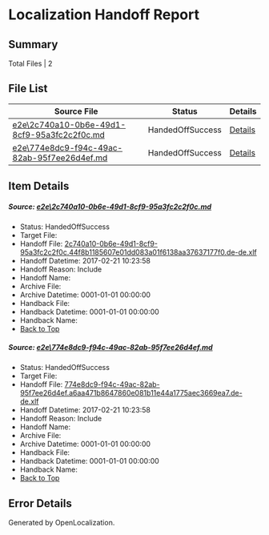 # <a name='report-top'></a> Localization Handoff Report

## Summary
 Total Files | 2

## File List
 Source File | Status | Details 
 ----------- | ------ | ------- 
 [e2e\2c740a10-0b6e-49d1-8cf9-95a3fc2c2f0c.md](https://github.com/OpenLocalizationTestOrg/ol-test4/blob/e351b1553f168b274c8b0146cd861d75fe5ef011/e2e/2c740a10-0b6e-49d1-8cf9-95a3fc2c2f0c.md) | HandedOffSuccess | [Details](#129e1fbda92aa529ca586fea5123f783d44aa63b2)
 [e2e\774e8dc9-f94c-49ac-82ab-95f7ee26d4ef.md](https://github.com/OpenLocalizationTestOrg/ol-test4/blob/e351b1553f168b274c8b0146cd861d75fe5ef011/e2e/774e8dc9-f94c-49ac-82ab-95f7ee26d4ef.md) | HandedOffSuccess | [Details](#78689fbe41ae43dabe0d0d51985d4b64eca3978a9)

## Item Details
##### <a name='129e1fbda92aa529ca586fea5123f783d44aa63b2'></a> Source: [e2e\2c740a10-0b6e-49d1-8cf9-95a3fc2c2f0c.md](https://github.com/OpenLocalizationTestOrg/ol-test4/blob/e351b1553f168b274c8b0146cd861d75fe5ef011/e2e/2c740a10-0b6e-49d1-8cf9-95a3fc2c2f0c.md)
* Status: HandedOffSuccess
* Target File: 
* Handoff File: [2c740a10-0b6e-49d1-8cf9-95a3fc2c2f0c.44f8b1185607e01dd083a01f6138aa37637177f0.de-de.xlf](https://github.com/OpenLocalizationTestOrg/ol-test4-handoff/blob/6d62c3b11168e60d36c38481c2f4100657461e03/ol-handoff/OpenLocalizationTestOrg/ol-test4-dede/xinjiang/ht/2c740a10-0b6e-49d1-8cf9-95a3fc2c2f0c.44f8b1185607e01dd083a01f6138aa37637177f0.de-de.xlf)
* Handoff Datetime: 2017-02-21 10:23:58
* Handoff Reason: Include
* Handoff Name: 
* Archive File: 
* Archive Datetime: 0001-01-01 00:00:00
* Handback File: 
* Handback Datetime: 0001-01-01 00:00:00
* Handback Name: 
* [Back to Top](#report-top)

##### <a name='78689fbe41ae43dabe0d0d51985d4b64eca3978a9'></a> Source: [e2e\774e8dc9-f94c-49ac-82ab-95f7ee26d4ef.md](https://github.com/OpenLocalizationTestOrg/ol-test4/blob/e351b1553f168b274c8b0146cd861d75fe5ef011/e2e/774e8dc9-f94c-49ac-82ab-95f7ee26d4ef.md)
* Status: HandedOffSuccess
* Target File: 
* Handoff File: [774e8dc9-f94c-49ac-82ab-95f7ee26d4ef.a6aa471b8647860e081b11e44a1775aec3669ea7.de-de.xlf](https://github.com/OpenLocalizationTestOrg/ol-test4-handoff/blob/6d62c3b11168e60d36c38481c2f4100657461e03/ol-handoff/OpenLocalizationTestOrg/ol-test4-dede/xinjiang/ht/774e8dc9-f94c-49ac-82ab-95f7ee26d4ef.a6aa471b8647860e081b11e44a1775aec3669ea7.de-de.xlf)
* Handoff Datetime: 2017-02-21 10:23:58
* Handoff Reason: Include
* Handoff Name: 
* Archive File: 
* Archive Datetime: 0001-01-01 00:00:00
* Handback File: 
* Handback Datetime: 0001-01-01 00:00:00
* Handback Name: 
* [Back to Top](#report-top)


## Error Details

Generated by OpenLocalization.
